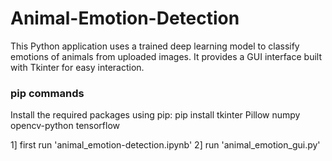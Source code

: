 # Animal-Emotion-Detection
This Python application uses a trained deep learning model to classify emotions of animals from uploaded images. It provides a GUI interface built with Tkinter for easy interaction.

### pip commands

Install the required packages using pip:
pip install tkinter Pillow numpy opencv-python tensorflow


1] first run 'animal_emotion-detection.ipynb'
2] run 'animal_emotion_gui.py'
